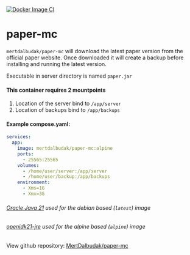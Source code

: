 [![Docker Image CI](https://github.com/MertDalbudak/paper-mc/actions/workflows/docker-image.yml/badge.svg)](https://github.com/MertDalbudak/paper-mc/actions/workflows/docker-image.yml)


# paper-mc

`mertdalbudak/paper-mc` will download the latest paper version from the official paper website. Once downloaded it will create a backup before installing and running the latest version.

Executable in server directory is named `paper.jar`

#### This container requires 2 mountpoints
1. Location of the server bind to `/app/server`
2. Location of backups bind to `/app/backups`

#### Example compose.yaml:
```compose.yaml
services:
  app:
    image: mertdalbudak/paper-mc:alpine
    ports:
      - 25565:25565
    volumes:
      - /home/user/server:/app/server
      - /home/user/backup:/app/backups
    environment:
      - Xms=1G
      - Xmx=3G
```
###### [Oracle Java 21](https://www.oracle.com/de/java/technologies/downloads/#java21) used for the debian based (`latest`) image
###### [openjdk21-jre](https://pkgs.alpinelinux.org/packages?name=openjdk21-jre&branch=v3.20&repo=&arch=&maintainer=) used for the alpine based (`alpine`) image

View github repository: [MertDalbudak/paper-mc](https://github.com/MertDalbudak/paper-mc)
